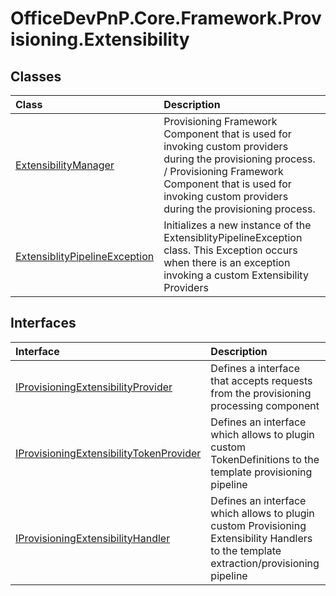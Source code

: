 # OfficeDevPnP.Core.Framework.Provisioning.Extensibility
## Classes
|**Class**|**Description**|
|:-----|:-----|
|[ExtensibilityManager](OfficeDevPnP.Core.Framework.Provisioning.Extensibility.ExtensibilityManager.md)|Provisioning Framework Component that is used for invoking custom providers during the provisioning process. / Provisioning Framework Component that is used for invoking custom providers during the provisioning process.|
|[ExtensiblityPipelineException](OfficeDevPnP.Core.Framework.Provisioning.Extensibility.ExtensiblityPipelineException.md)|Initializes a new instance of the ExtensiblityPipelineException class. This Exception occurs when there is an exception invoking a custom Extensibility Providers|
## Interfaces
|**Interface**|**Description**|
|:-----|:-----|
|[IProvisioningExtensibilityProvider](OfficeDevPnP.Core.Framework.Provisioning.Extensibility.IProvisioningExtensibilityProvider.md)|Defines a interface that accepts requests from the provisioning processing component|
|[IProvisioningExtensibilityTokenProvider](OfficeDevPnP.Core.Framework.Provisioning.Extensibility.IProvisioningExtensibilityTokenProvider.md)|Defines an interface which allows to plugin custom TokenDefinitions to the template provisioning pipeline|
|[IProvisioningExtensibilityHandler](OfficeDevPnP.Core.Framework.Provisioning.Extensibility.IProvisioningExtensibilityHandler.md)|Defines an interface which allows to plugin custom Provisioning Extensibility Handlers to the template extraction/provisioning pipeline|
